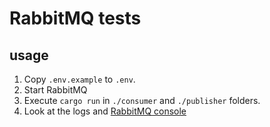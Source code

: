 # RabbitMQ tests

## usage

1. Copy `.env.example` to `.env`.
2. Start RabbitMQ
3. Execute `cargo run` in `./consumer` and `./publisher` folders.
4. Look at the logs and [RabbitMQ console](http://localhost:15672/)
